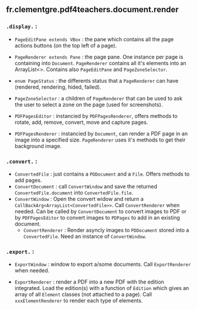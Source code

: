 ## fr.clementgre.pdf4teachers.document.render

### ``.display.`` :

- ``PageEditPane extends VBox`` : the pane which contains all the page actions buttons (on the top left of a page).

- ``PageRenderer extends Pane`` : the page pane. One instance per page is containing into ``Document``. ``PageRenderer`` contains all it's elements into an ArrayList<>. Contains also ``PageEditPane`` and ``PageZoneSelector``.

- ``enum PageStatus`` : the differents status that a ``PageRenderer`` can have (rendered, rendering, hided, failed).

- ``PageZoneSelector`` : a children of ``PageRenderer`` that can be used to ask the user to select a zone on the page (used for screenshots).

- ``PDFPagesEditor`` : instancied by ``PDFPagesRenderer``, offers methods to rotate, add, remove, convert, move and capture pages.

- ``PDFPagesRenderer`` : instancied by ``Document``, can render a PDF page in an image into a specified size. ``PageRenderer`` uses it's methods to get their background image.

### ``.convert.`` :

- ``ConvertedFile`` : just contains a ``PDDocument`` and a ``File``. Offers methods to add pages.
- ``ConvertDocument`` : call ``ConvertWindow`` and save the returned ``ConvertedFile.document`` into ``ConvertedFile.file``.
- ``ConvertWindow`` : Open the convert widow and return a ``CallBackArg<ArrayList<ConvertedFile>>``. Call ``ConvertRenderer`` when needed. Can be called by ``ConvertDocument`` to convert images to PDF or by ``PDFPagesEditor``  to convert images to ``PDPages`` to add in an existing document.
	- ``ConvertRenderer`` : Render asyncly images to ``PDDocument`` stored into a ``ConvertedFile``. Need an instance of ``ConvertWindow``.

### ``.export.`` :

- ``ExportWindow`` : window to export a/some documents. Call ``ExportRenderer`` when needed.

- ``ExportRenderer`` : render a PDF into a new PDF with the edition integrated. Load the edition(s) with a function of ``Edition`` which gives an array of all ``Element`` classes (not attached to a page). Call ``xxxElementRenderer`` to render each type of elements.
